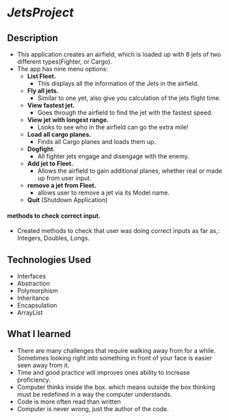 # *JetsProject*

## Description
* This application creates an airfield, which is loaded up with 8 jets of two different types(Fighter, or  Cargo).
* The app has nine menu options:
  * **List Fleet.**
    * This displays all the information of the Jets in the airfield.
  * **Fly all jets.**
    * Similar to one yet, also give you calculation of the jets flight time.
  * **View fastest jet.**
    * Goes through the airfield to find the jet with the fastest speed.
  * **View jet with longest range.**
    * Looks to see who in the airfield can go the extra mile!
  * **Load all cargo planes.**
    * Finds all Cargo planes and loads them up.
  * **Dogfight**.
    * All fighter jets engage and disengage with the enemy.
  * **Add jet to Fleet.**
    * Allows the airfield to gain additional planes, whether real or made up from user input.
  * **remove a jet from Fleet.**
    * allows user to remove a jet via its Model name.
  *  **Quit** (Shutdown Application)

#### methods to check correct input.
  * Created methods to check that user was doing correct inputs as far as,: Integers, Doubles, Longs.


## Technologies Used
* Interfaces
* Abstraction
* Polymorphism
* Inheritance
* Encapsulation
* ArrayList

## What I learned
* There are many challenges that require walking away from for a while. Sometimes looking right into something in front of your face is easier seen away from it.
* Time and good practice will improves ones ability to increase proficiency.
* Computer thinks inside the box. which means outside the box thinking must be redefined in a way the computer understands.
* Code is more often read than written
* Computer is never wrong, just the author of the code.
